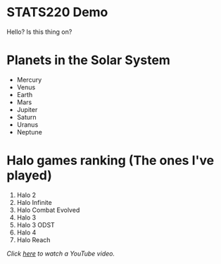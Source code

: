 # **STATS220 Demo**

Hello?
Is this thing on?

# Planets in the Solar System
* Mercury
* Venus
* Earth
* Mars
* Jupiter
* Saturn
* Uranus
* Neptune

# Halo games ranking (The ones I've played)
1. Halo 2
2. Halo Infinite
3. Halo Combat Evolved
4. Halo 3
5. Halo 3 ODST
6. Halo 4
7. Halo Reach

*Click [here](https://www.youtube.com/watch?v=6n3pFFPSlW4) to watch a YouTube video.*
